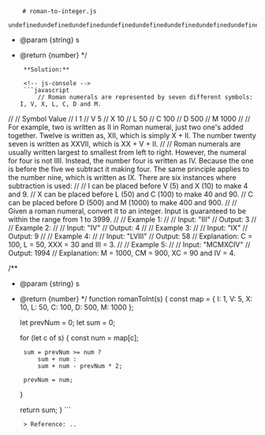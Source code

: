 
        # roman-to-integer.js
        undefinedundefinedundefinedundefinedundefinedundefinedundefinedundefinedundefinedundefinedundefinedundefinedundefinedundefinedundefinedundefinedundefinedundefinedundefinedundefinedundefinedundefinedundefinedundefinedundefinedundefinedundefinedundefinedundefinedundefinedundefinedundefinedundefinedundefinedundefinedundefinedundefinedundefinedundefinedundefinedundefinedundefinedundefinedundefinedundefinedundefinedundefined/**
 * @param {string} s
 * @return {number}
 */
        
        **Solution:**
        
        <!-- js-console -->
        ```javascript
            // Roman numerals are represented by seven different symbols: I, V, X, L, C, D and M.
//
// Symbol       Value
// I             1
// V             5
// X             10
// L             50
// C             100
// D             500
// M             1000
//
// For example, two is written as II in Roman numeral, just two one's added together. Twelve is written as, XII, which is simply X + II. The number twenty seven is written as XXVII, which is XX + V + II.
//
// Roman numerals are usually written largest to smallest from left to right. However, the numeral for four is not IIII. Instead, the number four is written as IV. Because the one is before the five we subtract it making four. The same principle applies to the number nine, which is written as IX. There are six instances where subtraction is used:
//
// I can be placed before V (5) and X (10) to make 4 and 9.
// X can be placed before L (50) and C (100) to make 40 and 90.
// C can be placed before D (500) and M (1000) to make 400 and 900.
//
// Given a roman numeral, convert it to an integer. Input is guaranteed to be within the range from 1 to 3999.
//
// Example 1:
//
// Input: "III"
// Output: 3
//
// Example 2:
//
// Input: "IV"
// Output: 4
//
// Example 3:
//
// Input: "IX"
// Output: 9
//
// Example 4:
//
// Input: "LVIII"
// Output: 58
// Explanation: C = 100, L = 50, XXX = 30 and III = 3.
//
// Example 5:
//
// Input: "MCMXCIV"
// Output: 1994
// Explanation: M = 1000, CM = 900, XC = 90 and IV = 4.

/**
 * @param {string} s
 * @return {number}
 */
function romanToInt(s) {
    const map = {
        I: 1,
        V: 5,
        X: 10,
        L: 50,
        C: 100,
        D: 500,
        M: 1000
    };

    let prevNum = 0;
    let sum = 0;

    for (let c of s) {
        const num = map[c];

        sum = prevNum >= num ?
            sum + num :
            sum + num - prevNum * 2;

        prevNum = num;
    }

    return sum;
}
        ```
        
        > Reference: ..
        
        